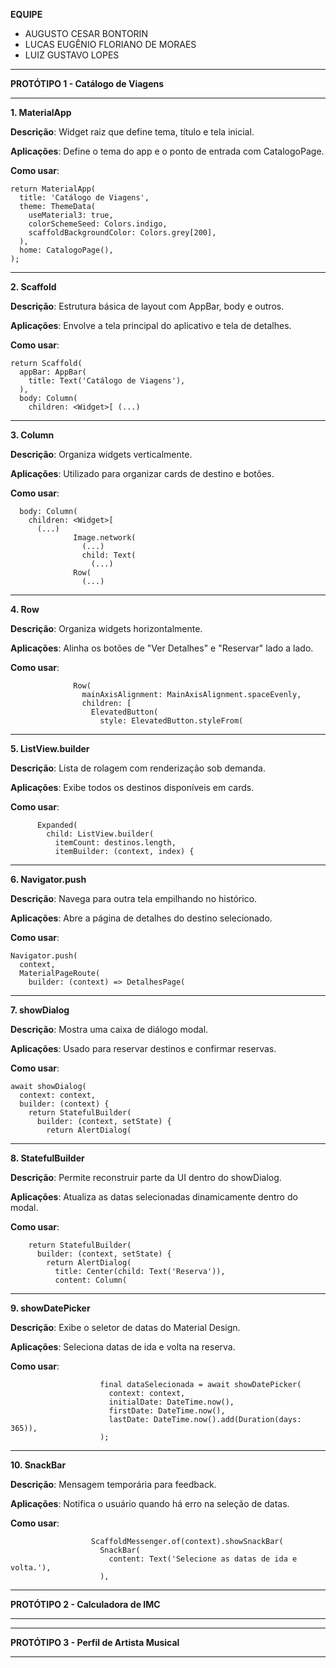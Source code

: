 
**EQUIPE**
- AUGUSTO CESAR BONTORIN
- LUCAS EUGÊNIO FLORIANO DE MORAES
- LUIZ GUSTAVO LOPES

________________________________________
 **PROTÓTIPO 1 - Catálogo de Viagens** 
________________________________________
**1. MaterialApp**

**Descrição**: Widget raiz que define tema, título e tela inicial.

**Aplicações**: Define o tema do app e o ponto de entrada com CatalogoPage.

**Como usar**:

    return MaterialApp(
      title: 'Catálogo de Viagens',
      theme: ThemeData(
        useMaterial3: true,
        colorSchemeSeed: Colors.indigo,
        scaffoldBackgroundColor: Colors.grey[200],
      ),
      home: CatalogoPage(),
    );
________________________________________
**2. Scaffold**

**Descrição**: Estrutura básica de layout com AppBar, body e outros.

**Aplicações**: Envolve a tela principal do aplicativo e tela de detalhes.

**Como usar**:

    return Scaffold(
      appBar: AppBar(
        title: Text('Catálogo de Viagens'),
      ),
      body: Column(
        children: <Widget>[ (...)

________________________________________
**3. Column**

**Descrição**: Organiza widgets verticalmente.

**Aplicações**: Utilizado para organizar cards de destino e botões.

**Como usar**:

      body: Column(
        children: <Widget>[
          (...)
                  Image.network(
                    (...)          
                    child: Text(
                      (...)
                  Row(
                    (...)

________________________________________
**4. Row**

**Descrição**: Organiza widgets horizontalmente.

**Aplicações**: Alinha os botões de "Ver Detalhes" e "Reservar" lado a lado.

**Como usar**:

                  Row(
                    mainAxisAlignment: MainAxisAlignment.spaceEvenly,
                    children: [
                      ElevatedButton(
                        style: ElevatedButton.styleFrom(

________________________________________
**5. ListView.builder**

**Descrição**: Lista de rolagem com renderização sob demanda.

**Aplicações**: Exibe todos os destinos disponíveis em cards.

**Como usar**:

          Expanded(
            child: ListView.builder(
              itemCount: destinos.length,
              itemBuilder: (context, index) {

________________________________________
**6. Navigator.push**

**Descrição**: Navega para outra tela empilhando no histórico.

**Aplicações**: Abre a página de detalhes do destino selecionado.

**Como usar**:


    Navigator.push(
      context,
      MaterialPageRoute(
        builder: (context) => DetalhesPage(

________________________________________
**7. showDialog**

**Descrição**: Mostra uma caixa de diálogo modal.

**Aplicações**: Usado para reservar destinos e confirmar reservas.

**Como usar**:

    await showDialog(
      context: context,
      builder: (context) {
        return StatefulBuilder(
          builder: (context, setState) {
            return AlertDialog(

________________________________________
**8. StatefulBuilder**

**Descrição**: Permite reconstruir parte da UI dentro do showDialog.

**Aplicações**: Atualiza as datas selecionadas dinamicamente dentro do modal.

**Como usar**:

        return StatefulBuilder(
          builder: (context, setState) {
            return AlertDialog(
              title: Center(child: Text('Reserva')),
              content: Column(

________________________________________
**9. showDatePicker**

**Descrição**: Exibe o seletor de datas do Material Design.

**Aplicações**: Seleciona datas de ida e volta na reserva.

**Como usar**:

                        final dataSelecionada = await showDatePicker(
                          context: context,
                          initialDate: DateTime.now(),
                          firstDate: DateTime.now(),
                          lastDate: DateTime.now().add(Duration(days: 365)),
                        );

________________________________________
**10. SnackBar**

**Descrição**: Mensagem temporária para feedback.

**Aplicações**: Notifica o usuário quando há erro na seleção de datas.

**Como usar**:

                      ScaffoldMessenger.of(context).showSnackBar(
                        SnackBar(
                          content: Text('Selecione as datas de ida e volta.'),
                        ),

________________________________________
 **PROTÓTIPO 2 - Calculadora de IMC** 
________________________________________

________________________________________
 **PROTÓTIPO 3 - Perfil de Artista Musical** 
________________________________________

